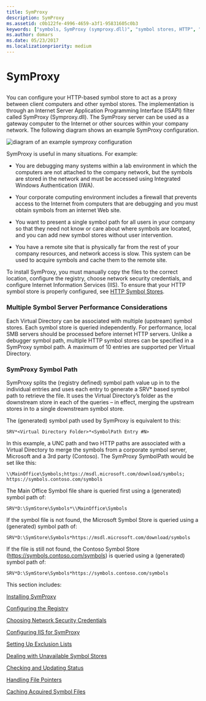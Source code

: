 ```yaml
---
title: SymProxy
description: SymProxy
ms.assetid: c0b122fe-4996-4659-a3f1-95831605c0b3
keywords: ["symbols, SymProxy (symproxy.dll)", "symbol stores, HTTP", "symbol stores, SymProxy (symproxy.dll)", "SymProxy"]
ms.author: domars
ms.date: 05/23/2017
ms.localizationpriority: medium
---
```


# SymProxy


## <span id="ddk_using_other_symbol_stores_dbg"></span><span id="DDK_USING_OTHER_SYMBOL_STORES_DBG"></span>


You can configure your HTTP-based symbol store to act as a proxy between client computers and other symbol stores. The implementation is through an Internet Server Application Programming Interface (ISAPI) filter called SymProxy (Symproxy.dll). The SymProxy server can be used as a gateway computer to the Internet or other sources within your company network. The following diagram shows an example SymProxy configuration.

![diagram of an example symproxy configuration](images/symproxy-configuration.png)

SymProxy is useful in many situations. For example:

-   You are debugging many systems within a lab environment in which the computers are not attached to the company network, but the symbols are stored in the network and must be accessed using Integrated Windows Authentication (IWA).

-   Your corporate computing environment includes a firewall that prevents access to the Internet from computers that are debugging and you must obtain symbols from an internet Web site.

-   You want to present a single symbol path for all users in your company so that they need not know or care about where symbols are located, and you can add new symbol stores without user intervention.

-   You have a remote site that is physically far from the rest of your company resources, and network access is slow. This system can be used to acquire symbols and cache them to the remote site.

To install SymProxy, you must manually copy the files to the correct location, configure the registry, choose network security credentials, and configure Internet Information Services (IIS). To ensure that your HTTP symbol store is properly configured, see [HTTP Symbol Stores](http-symbol-stores.md).

### <span id="Multiple_Symbol_Server_Performance_Considerations"></span><span id="multiple_symbol_server_performance_considerations"></span><span id="MULTIPLE_SYMBOL_SERVER_PERFORMANCE_CONSIDERATIONS"></span>Multiple Symbol Server Performance Considerations

Each Virtual Directory can be associated with multiple (upstream) symbol stores. Each symbol store is queried independently. For performance, local SMB servers should be processed before internet HTTP servers. Unlike a debugger symbol path, multiple HTTP symbol stores can be specified in a SymProxy symbol path. A maximum of 10 entries are supported per Virtual Directory.

### <span id="SymProxy_Symbol_Path"></span><span id="symproxy_symbol_path"></span><span id="SYMPROXY_SYMBOL_PATH"></span>SymProxy Symbol Path

SymProxy splits the (registry defined) symbol path value up in to the individual entries and uses each entry to generate a SRV\* based symbol path to retrieve the file. It uses the Virtual Directory’s folder as the downstream store in each of the queries – in effect, merging the upstream stores in to a single downstream symbol store.

The (generated) symbol path used by SymProxy is equivalent to this:

```dbgcmd
SRV*<Virtual Directory Folder>*<SymbolPath Entry #N>
```

In this example, a UNC path and two HTTP paths are associated with a Virtual Directory to merge the symbols from a corporate symbol server, Microsoft and a 3rd party (Contoso). The SymProxy SymbolPath would be set like this:

```console
\\MainOffice\Symbols;https://msdl.microsoft.com/download/symbols;
https://symbols.contoso.com/symbols
```

The Main Office Symbol file share is queried first using a (generated) symbol path of:

```dbgcmd
SRV*D:\SymStore\Symbols*\\MainOffice\Symbols
```

If the symbol file is not found, the Microsoft Symbol Store is queried using a (generated) symbol path of:

```dbgcmd
SRV*D:\SymStore\Symbols*https://msdl.microsoft.com/download/symbols
```

If the file is still not found, the Contoso Symbol Store (https://symbols.contoso.com/symbols) is queried using a (generated) symbol path of:

```dbgcmd
SRV*D:\SymStore\Symbols*https://symbols.contoso.com/symbols
```

This section includes:

[Installing SymProxy](installing-symproxy.md)

[Configuring the Registry](configuring-the-registry.md)

[Choosing Network Security Credentials](choosing-network-security-credentials.md)

[Configuring IIS for SymProxy](configuring-iis-for-symproxy.md)

[Setting Up Exclusion Lists](setting-up-exclusion-lists.md)

[Dealing with Unavailable Symbol Stores](dealing-with-unavailable-symbol-stores.md)

[Checking and Updating Status](checking-and-updating-status.md)

[Handling File Pointers](handling-file-pointers.md)

[Caching Acquired Symbol Files](caching-acquired-symbol-files.md)

 

 





